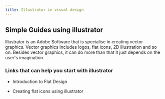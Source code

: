 ```yaml
---
title: Illustrator in visual design
---
```


<h2>Simple Guides using illustrator</h2>
<p>Illustrator is an Adobe Software that is specialise in creating vector graphics. Vector graphics includes logos, flat icons, 2D illustration and so on. Besides vector graphics, it can do more than that it just depends on the user's imagination.<p>

<h3>Links that can help you start with illustrator</h3>
<ul>

<li>
  <p>Introduction to Flat Design<a href="https://design.tutsplus.com/tutorials/10-top-tips-on-creating-flat-design-graphics--cms-25888" target="blank"></a></p>
</li>

<li>
<p>Creating flat icons using illustrator<a href="https://design.tutsplus.com/tutorials/create-a-set-of-flat-precious-gems-icons-in-adobe-illustrator--vector-26188" target="blank"></a></p>
</li>

</ul>
